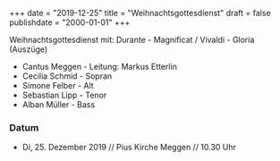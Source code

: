 ﻿+++
date = "2019-12-25"
title = "Weihnachtsgottesdienst"
draft = false
publishdate = "2000-01-01"
+++

Weihnachtsgottesdienst mit:
Durante - Magnificat / Vivaldi - Gloria (Auszüge)

* Cantus Meggen - Leitung: Markus Etterlin
* Cecilia Schmid - Sopran
* Simone Felber - Alt
* Sebastian Lipp - Tenor
* Alban Müller - Bass

### Datum

* Di, 25. Dezember 2019 // Pius Kirche Meggen // 10.30 Uhr
